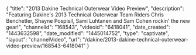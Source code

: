 {
    "title": "2013 Dakine Technical Outerwear Video Preview",
    "description": "Featuring Dakine's 2013 Technical Outerwear Team Riders Chris Benchetler, Shayne Pospisil, Sami Luhtanen and Sam Cohen rockin' the new gear!",
    "channelid": "168543",
    "videoid": "6418041",
    "date_created": "1443632598",
    "date_modified": "1445014752",
    "type": "captivate",
    "layout": "channelVideo",
    "url": "\/dakine\/2013-dakine-technical-outerwear-video-preview\/168543-6418041"
}